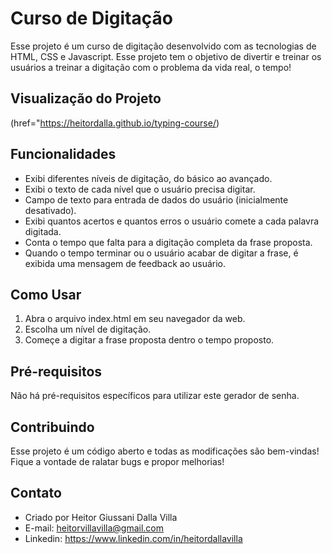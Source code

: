 # Curso de Digitação
Esse projeto é um curso de digitação desenvolvido com as tecnologias de HTML, CSS e Javascript. Esse projeto tem o objetivo de divertir e treinar os usuários a treinar a digitação com o problema da vida real, o tempo!

## Visualização do Projeto
(href="https://heitordalla.github.io/typing-course/)

## Funcionalidades
- Exibi diferentes níveis de digitação, do básico ao avançado.
- Exibi o texto de cada nível que o usuário precisa digitar.
- Campo de texto para entrada de dados do usuário (inicialmente desativado).
- Exibi quantos acertos e quantos erros o usuário comete a cada palavra digitada.
- Conta o tempo que falta para a digitação completa da frase proposta.
- Quando o tempo terminar ou o usuário acabar de digitar a frase, é exibida uma mensagem de feedback ao usuário.
  
## Como Usar
1. Abra o arquivo index.html em seu navegador da web.
2. Escolha um nível de digitação.
3. Começe a digitar a frase proposta dentro o tempo proposto.

## Pré-requisitos
Não há pré-requisitos específicos para utilizar este gerador de senha.

## Contribuindo
Esse projeto é um código aberto e todas as modificações são bem-vindas! Fique a vontade de ralatar bugs e propor melhorias!

## Contato
- Criado por Heitor Giussani Dalla Villa
- E-mail: heitorvillavilla@gmail.com
- Linkedin: https://www.linkedin.com/in/heitordallavilla
